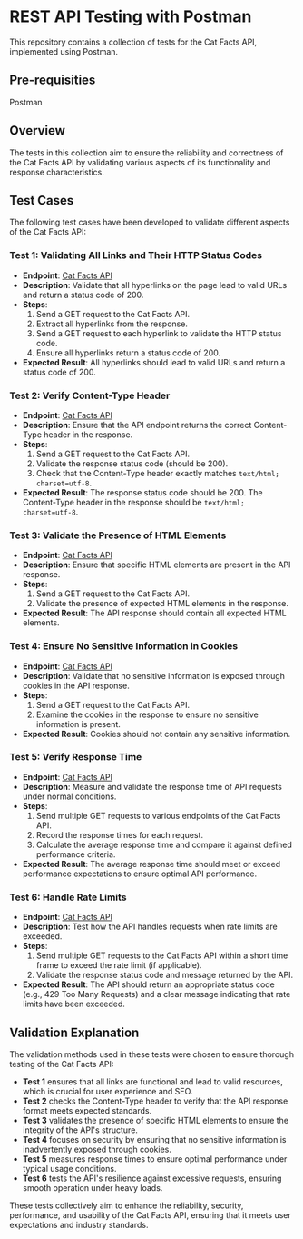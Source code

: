 # REST API Testing with Postman

This repository contains a collection of tests for the Cat Facts API, implemented using Postman.

## Pre-requisities
Postman

## Overview

The tests in this collection aim to ensure the reliability and correctness of the Cat Facts API by validating various aspects of its functionality and response characteristics.

## Test Cases

The following test cases have been developed to validate different aspects of the Cat Facts API:

### Test 1: Validating All Links and Their HTTP Status Codes

- **Endpoint**: [Cat Facts API](https://alexwohlbruck.github.io/cat-facts/)
- **Description**: Validate that all hyperlinks on the page lead to valid URLs and return a status code of 200.
- **Steps**:
  1. Send a GET request to the Cat Facts API.
  2. Extract all hyperlinks from the response.
  3. Send a GET request to each hyperlink to validate the HTTP status code.
  4. Ensure all hyperlinks return a status code of 200.
- **Expected Result**: All hyperlinks should lead to valid URLs and return a status code of 200.

### Test 2: Verify Content-Type Header

- **Endpoint**: [Cat Facts API](https://alexwohlbruck.github.io/cat-facts/)
- **Description**: Ensure that the API endpoint returns the correct Content-Type header in the response.
- **Steps**:
  1. Send a GET request to the Cat Facts API.
  2. Validate the response status code (should be 200).
  3. Check that the Content-Type header exactly matches `text/html; charset=utf-8`.
- **Expected Result**: The response status code should be 200. The Content-Type header in the response should be `text/html; charset=utf-8`.

### Test 3: Validate the Presence of HTML Elements

- **Endpoint**: [Cat Facts API](https://alexwohlbruck.github.io/cat-facts/)
- **Description**: Ensure that specific HTML elements are present in the API response.
- **Steps**:
  1. Send a GET request to the Cat Facts API.
  2. Validate the presence of expected HTML elements in the response.
- **Expected Result**: The API response should contain all expected HTML elements.

### Test 4: Ensure No Sensitive Information in Cookies

- **Endpoint**: [Cat Facts API](https://alexwohlbruck.github.io/cat-facts/)
- **Description**: Validate that no sensitive information is exposed through cookies in the API response.
- **Steps**:
  1. Send a GET request to the Cat Facts API.
  2. Examine the cookies in the response to ensure no sensitive information is present.
- **Expected Result**: Cookies should not contain any sensitive information.

### Test 5: Verify Response Time

- **Endpoint**: [Cat Facts API](https://alexwohlbruck.github.io/cat-facts/)
- **Description**: Measure and validate the response time of API requests under normal conditions.
- **Steps**:
  1. Send multiple GET requests to various endpoints of the Cat Facts API.
  2. Record the response times for each request.
  3. Calculate the average response time and compare it against defined performance criteria.
- **Expected Result**: The average response time should meet or exceed performance expectations to ensure optimal API performance.

### Test 6: Handle Rate Limits

- **Endpoint**: [Cat Facts API](https://alexwohlbruck.github.io/cat-facts/)
- **Description**: Test how the API handles requests when rate limits are exceeded.
- **Steps**:
  1. Send multiple GET requests to the Cat Facts API within a short time frame to exceed the rate limit (if applicable).
  2. Validate the response status code and message returned by the API.
- **Expected Result**: The API should return an appropriate status code (e.g., 429 Too Many Requests) and a clear message indicating that rate limits have been exceeded.

## Validation Explanation

The validation methods used in these tests were chosen to ensure thorough testing of the Cat Facts API:

- **Test 1** ensures that all links are functional and lead to valid resources, which is crucial for user experience and SEO.
- **Test 2** checks the Content-Type header to verify that the API response format meets expected standards.
- **Test 3** validates the presence of specific HTML elements to ensure the integrity of the API's structure.
- **Test 4** focuses on security by ensuring that no sensitive information is inadvertently exposed through cookies.
- **Test 5** measures response times to ensure optimal performance under typical usage conditions.
- **Test 6** tests the API's resilience against excessive requests, ensuring smooth operation under heavy loads.

These tests collectively aim to enhance the reliability, security, performance, and usability of the Cat Facts API, ensuring that it meets user expectations and industry standards.
